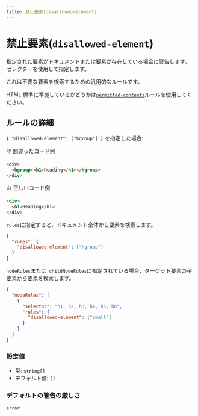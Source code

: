 ```yaml
---
title: 禁止要素(disallowed-element)
---
```


# 禁止要素(`disallowed-element`)

指定された要素がドキュメントまたは要素が存在している場合に警告します。 セレクターを使用して指定します。

これは不要な要素を検索するための汎用的なルールです。

HTML 標準に準拠しているかどうかは[`permitted-contents`](../permitted-contents)ルールを使用してください。

## ルールの詳細

`{ "disallowed-element": ["hgroup"] }` を指定した場合:

👎 間違ったコード例

```html
<div>
  <hgroup><h1>Heading</h1></hgroup>
</div>
```

👍 正しいコード例

```html
<div>
  <h1>Heading</h1>
</div>
```

`rules`に指定すると、ドキュメント全体から要素を検索します。

```json
{
  "rules": {
    "disallowed-element": ["hgroup"]
  }
}
```

`nodeRules`または` childNodeRules`に指定されている場合、ターゲット要素の子要素から要素を検索します。

```json
{
  "nodeRules": [
    {
      "selector": "h1, h2, h3, h4, h5, h6",
      "rules": {
        "disallowed-element": ["small"]
      }
    }
  ]
}
```

### 設定値

- 型: `string[]`
- デフォルト値: `[]`

### デフォルトの警告の厳しさ

`error`
